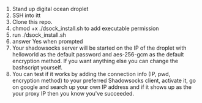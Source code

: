 1. Stand up digital ocean droplet
2. SSH into itt
3. Clone this repo.
4. chmod +x ./dsock_install.sh to add executable permission
5. run ./dsock_install.sh
6. answer Yes when prompted
7. Your shadowsocks server will be started on the IP of the droplet with helloworld as the default password and aes-256-gcm as the default encryption method. If you want anything else you can change the bashscript yourself.
8. You can test if it works by adding the connection info (IP, pwd, encryption method) to your preferred Shadowsocks client, activate it, go on google and search up your own IP address and if it shows up as the your proxy IP then you know you've succeeded.
